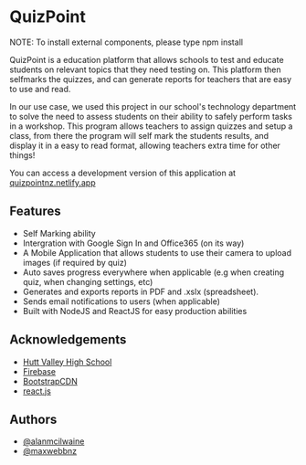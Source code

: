 # QuizPoint
NOTE: To install external components, please type npm install

QuizPoint is a education platform that allows schools to test and educate students on relevant topics that they need testing on.
This platform then selfmarks the quizzes, and can generate reports for teachers that are easy to use and read.

In our use case, we used this project in our school's technology department to solve the need to assess
students on their ability to safely perform tasks in a workshop. This program allows teachers to assign
quizzes and setup a class, from there the program will self mark the students results, and display it in a
easy to read format, allowing teachers extra time for other things!

You can access a development version of this application at [quizpointnz.netlify.app](https://quizpointnz.netlify.app)

## Features

- Self Marking ability
- Intergration with Google Sign In and Office365 (on its way)
- A Mobile Application that allows students to use their camera to upload images (if required by quiz)
- Auto saves progress everywhere when applicable (e.g when creating quiz, when changing settings, etc)
- Generates and exports reports in PDF and .xslx (spreadsheet).
- Sends email notifications to users (when applicable)
- Built with NodeJS and ReactJS for easy production abilities

## Acknowledgements

- [Hutt Valley High School](https://hvhs.school.nz)
- [Firebase](https://firebase.google.com)
- [BootstrapCDN](https://getbootstrap.com/)
- [react.js](https://reactjs.org)

## Authors

- [@alanmcilwaine](https://www.github.com/alanmcilwaine)
- [@maxwebbnz](https://www.github.com/maxwebbnz)
